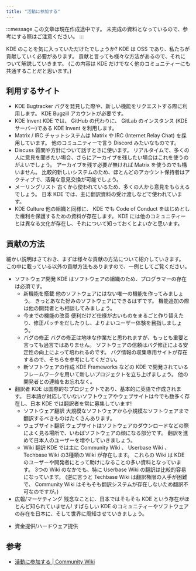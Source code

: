 ```yaml
---
title: "活動に参加する"
---
```

:::message
この文章は現在作成途中です。
未完成の資料となっているので、参考にする際はご注意ください。
:::

KDE のことを気に入っていただけたでしょうか?
KDE は OSS であり、私たちが貢献していく必要があります。
貢献と言っても様々な方法があるので、それについて解説していきます。
(この内容は KDE だけでなく他のコミュニティーにも共通することだと思います。)

## 利用するサイト
- KDE Bugtracker
バグを発見した際や、新しい機能をリクエストする際に利用します。
KDE Bugzill アカウントが必要です。
- KDE Invent
KDE では、 GitHub の代わりに、 GitLab のインスタンス (KDE サーバー)である KDE Invent を利用します。
- Matrix / IRC
チャットシステムは Matrix や IRC (Internet Relay Chat) を採用しています。
他のコミュニティーで言う Discord みたいなものです。
- Discuss
質問や方針について話すときに使います。
リアルタイムで、多くの人に意見を聞きたい場合、さらにアーカイブを残したい場合はこれを使うのがよいでしょう。
アーカイブを残す必要が無ければ Matrix を使うのでも構いません。
比較的新しいシステムのため、ほとんどのアカウント保持者はアクティブで、活発な意見交換が可能でしょう。
- メーリングリスト
古くから使われているため、多くの人から意見をもらえるでしょう。
日本 KDE では、主に翻訳資料の受け渡しなどで使われています。
- KDE Culture
他の組織と同様に、 KDE でも Code of Conduct をはじめとした権利を保護するための資料が存在します。
KDE には他のコミュニティーとは異なる文化が存在し、それについて知っておくとよいかと思います。

## 貢献の方法
細かい説明はさておき、まずは様々な貢献の方法について紹介していきます。
この中に載っている以外の貢献方法もありますので、一例としてご覧ください。

- ソフトウェア開発
KDE はソフトウェアの組織のため、プログラマーの存在は必須です。
  - 新機能を搭載
  他のソフトウェアにはない唯一の機能を作ってみましょう。
  きっとあなた好みのソフトウェアにできるはずです。
  機能追加の際は他の開発者とも相談してみましょう。
  - 今までの機能の改善
  便利だけど仕様が古いものをまるごと作り替えたり、修正パッチをだしたりし、よりよいユーザー体験を目指しましょう。
  - バグの修正
  バグの修正は地味な作業だと思われますが、もっとも重要と言っても過言ではありません。
  ソフトウェアの信頼はバグ修正による安定性の向上によって培われるのです。
  バグ情報の収集専用サイトが存在するので、そちらを参考にしてください。
  - 新ソフトウェアの作成
  KDE Frameworks などの KDE で開発されているフレームワークを用いて新しいプロジェクトを立ち上げましょう。
  他の開発者との連絡をお忘れなく。
- 翻訳者
KDE は国際的なプロジェクトであり、基本的に英語で作成されます。
日本語が対応していないソフトウェアやウェブサイトは今でも数多く存在し、日本 KDE では翻訳者を常に募集しています!
  - ソフトウェア翻訳
  大規模なソフトウェアから小規模なソフトウェアまで翻訳するべきものはたくさんあります。
  - ウェブサイト翻訳
  ウェブサイトはソフトウェアのダウンロードなどの際によく見る場所で、いわばソフトウェアの顔になる部分です。
  翻訳を進めて日本人のユーザーを増やしていきましょう。
  - Wiki 翻訳
  KDE では主に Community Wiki 、 Userbase Wiki 、 Techbase Wiki の3種類の Wiki が存在します。
  これらの Wiki は KDE のユーザーや開発者にとって助けになることの多い資料となっています。
  3つの Wiki のなかでも、特に Userbase Wiki の翻訳は比較的容易になっています。
  (逆に言うと Techbase Wiki は翻訳権限の入手が困難で、 Community Wiki はそもそも翻訳システムが存在しないため翻訳不可なのですが。)
- 広報/マーケティング
残念なことに、日本ではそもそも KDE という存在がほとんど知られていません!
すばらしい KDE のコミュニティーやソフトウェアの存在を日本に、そして世界に周知させていきましょう。
<!-- # 次ここから開始 # -->
- 資金提供/ハードウェア提供

## 参考
- [活動に参加する | Community Wiki](https://community.kde.org/Get_Involved)
